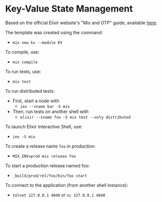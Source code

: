 # Key-Value State Management

Based on the official Elixir website's "Mix and OTP" guide, 
available <a href="https://elixir-lang.org/getting-started/introduction.html">here</a>.

The template was created using the command:
- `mix new kv --module KV`

To compile, use:
- `mix compile`

To run tests, use:
- `mix test`

To run distributed tests:
- First, start a node with 
  - `iex --sname bar -S mix`
- Then, run tests on another shell with 
  - `elixir --sname foo -S mix test --only distributed`

To launch Elixir Interactive Shell, use:
- `iex -S mix`

To create a release name `foo` in production:
- `MIX_ENV=prod mix release foo`

To start a production release named foo:
- `_build/prod/rel/foo/bin/foo start`

To connect to the application (from another shell instance):
- `telnet 127.0.0.1 4040` or `nc 127.0.0.1 4040`
